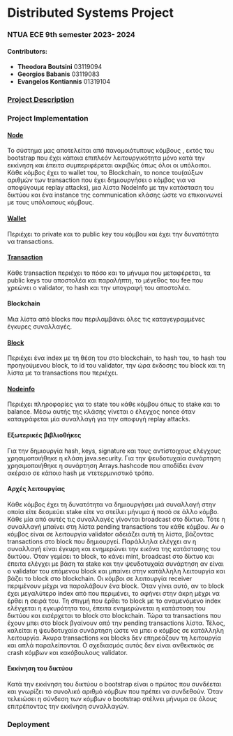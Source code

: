 # Distributed Systems Project
### NTUA ECE 9th semester 2023- 2024

#### Contributors:
* **Theodora Boutsini** 03119094
* **Georgios Babanis** 03119083
* **Evangelos Kontiannis** 01319104

### [Project Description](./DistributedProject2024.pdf)

### Project Implementation
#### [Node](src/main/java/gr/ntua/blockchainService/Node.java)
Το σύστημα μας αποτελείται από πανομοιότυπους κόμβους , εκτός του bootstrap που έχει κάποια επιπλεόν λειτουργικότητα μόνο κατά
την εκκίνηση και έπειτα συμπεριφέρεται ακριβώς όπως όλοι οι υπόλοιποι. 
Κάθε κόμβος έχει το wallet του, το Blockchain, το nonce του(αύξων αριθμών των transaction που
έχει δημιουργήσει ο κόμβος για να αποφύγουμε replay attacks), μια λίστα NodeInfo με την 
κατάσταση του δικτύου και ένα instance της communication κλάσης ώστε να επικοινωνεί με τους υπόλοιπους κόμβους.

#### [Wallet](src/main/java/gr/ntua/blockchainService/Wallet.java)
Περιέχει το private και το public key του κόμβου και έχει την δυνατότητα να transactions.

#### [Transaction](src/main/java/gr/ntua/blockchainService/Wallet.java)
Κάθε transaction περιέχει το πόσο και το μήνυμα που μεταφέρεται, τα public keys του αποστολέα 
και παραλήπτη, το μέγεθος του fee που χρεώνει ο validator, το hash και την υπογραφή του αποστολέα.

#### Blockchain
Μια λίστα από blocks που περιλαμβάνει όλες τις καταγεγραμμένες έγκυρες συναλλαγές.

#### [Block](src/main/java/gr/ntua/blockchainService/Block.java)
Περιέχει ένα index με τη θέση του στο blockchain, το hash του, το hash του προηγούμενου block, το id του validator, την ώρα
έκδοσης του block και τη λίστα με τα transactions που περιέχει.

#### [Nodeinfo](src/main/java/gr/ntua/blockchainService/NodeInfo.java)
Περιέχει πληροφορίες για το state του κάθε κόμβου όπως το stake και το balance. Μέσω 
αυτής της κλάσης γίνεται ο έλεγχος nonce όταν καταγράφεται μία συναλλαγή για την 
αποφυγή replay attacks.

#### Εξωτερικές βιβλιοθήκες
Για την δημιουργία hash, keys, signature και τους αντίστοιχους ελέγχους χρησιμοποιήθηκε
η κλάση java.security. Για την ψευδοτυχαία συνάρτηση χρησιμοποιήθηκε η συνάρτηση Arrays.hashcode
που αποδίδει έναν ακέραιο σε κάποιο hash με ντετερμινιστικό τρόπο.

#### Αρχές λειτουργίας
Κάθε κόμβος έχει τη δυνατότητα να δημιουργήσει μιά συναλλαγή στην οποία είτε δεσμεύει stake
είτε να στείλει μήνυμα ή ποσό σε άλλο κόμβο. Κάθε μία από αυτές τις συναλλαγές γίνονται broadcast 
στο δίκτυο. Τότε η συναλλαγή μπαίνει στη λίστα pending transactions του κάθε κόμβου. Αν 
ο κόμβος είναι σε λειτουργία validator αδειάζει αυτή τη λίστα, βάζοντας transactions στο 
block που δημιουργεί. Παράλληλα ελέγχει αν η συναλλαγή είναι έγκυρη και ενημερώνει την εικόνα
της κατάστασης του δικτύου. Όταν γεμίσει το block, το κάνει mint, broadcast στο δίκτυο και έπειτα
ελέγχει με βάση τα stake και την ψευδοτυχαία συνάρτηση αν είναι ο validator του επόμενου 
block και μπαίνει στην κατάλληλη λειτουργία και βάζει το block στο blockchain. Οι κόμβοι σε λειτουργία receiver περιμένουν μέχρι
να παραλάβουν ένα block. Όταν γίνει αυτό, αν το block έχει μεγαλύτερο index από που περιμένει, το
αφήνει στην άκρη μέχρι να έρθει η σειρά του. Τη στιγμή που έρθει το block με το αναμενόμενο 
index ελέγχεται η εγκυρότητα του, έπειτα ενημερώνεται η κατάσταση του δικτύου και εισέρχεται
το block στο blockchain. Τώρα τα transactions που έχουν μπει στο block βγαίνουν από την pending transactions λίστα.
Τέλος, καλείται η ψευδοτυχαία συνάρτηση ώστε να μπει ο κόμβος σε κατάλληλη λειτουργία. Άκυρα transactions
και blocks δεν επηρεάζουν τη λειτουργία και απλά παραλείπονται. Ο σχεδιασμός αυτός δεν είναι 
ανθεκτικός σε crash κόμβων και κακόβουλους validator.

#### Εκκίνηση του δικτύου
Κατά την εκκίνηση του δικτύου ο bootstrap είναι ο πρώτος που συνδέεται και γνωρίζει το συνολικό αριθμό 
κόμβων που πρέπει να συνδεθούν. Όταν τελειώσει η σύνδεση των κόμβων ο bootstrap στέλνει μήνυμα σε όλους
επιτρέποντας την εκκίνηση συναλλαγών. 


### Deployment

